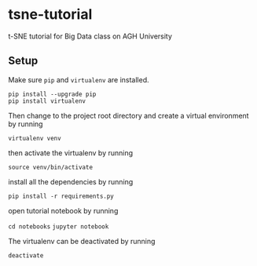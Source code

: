 # tsne-tutorial
t-SNE tutorial for Big Data class on AGH University

## Setup

Make sure `pip` and `virtualenv` are installed.

```
pip install --upgrade pip
pip install virtualenv
```

Then change to the project root directory and create a virtual environment by running

`virtualenv venv`

then activate the virtualenv by running

`source venv/bin/activate`

install all the dependencies by running

`pip install -r requirements.py`

open tutorial notebook by running 

`cd notebooks`
`jupyter notebook`

The virtualenv can be deactivated by running

`deactivate`
